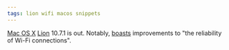 ```yaml
---
tags: lion wifi macos snippets
---
```


[Mac OS X](/wiki/Mac_OS_X) [Lion](/wiki/Lion) 10.7.1 is out. Notably, [boasts](http://support.apple.com/kb/HT4764) improvements to "the reliability of Wi-Fi connections".
